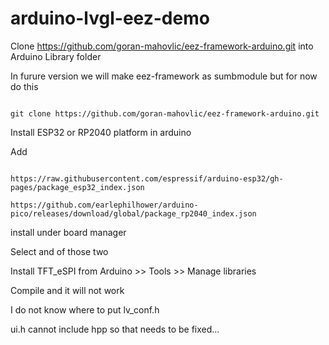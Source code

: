 # arduino-lvgl-eez-demo

Clone https://github.com/goran-mahovlic/eez-framework-arduino.git into Arduino Library folder

In furure version we will make eez-framework as sumbmodule but for now do this

```

git clone https://github.com/goran-mahovlic/eez-framework-arduino.git

```

Install ESP32 or RP2040 platform in arduino

Add

```

https://raw.githubusercontent.com/espressif/arduino-esp32/gh-pages/package_esp32_index.json

https://github.com/earlephilhower/arduino-pico/releases/download/global/package_rp2040_index.json

```

install under board manager

Select and of those two

Install TFT_eSPI from Arduino >> Tools >> Manage libraries

Compile and it will not work

I do not know where to put lv_conf.h

ui.h cannot include hpp so that needs to be fixed...
